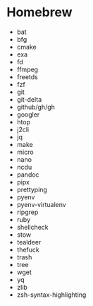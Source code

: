 # Homebrew

- bat
- bfg
- cmake
- exa
- fd
- ffmpeg
- freetds
- fzf
- git
- git-delta
- github/gh/gh
- googler
- htop
- j2cli
- jq
- make
- micro
- nano
- ncdu
- pandoc
- pipx
- prettyping
- pyenv
- pyenv-virtualenv
- ripgrep
- ruby
- shellcheck
- stow
- tealdeer
- thefuck
- trash
- tree
- wget
- yq
- zlib
- zsh-syntax-highlighting
